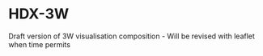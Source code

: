# HDX-3W
Draft version of 3W visualisation composition - Will be revised with leaflet when time permits
